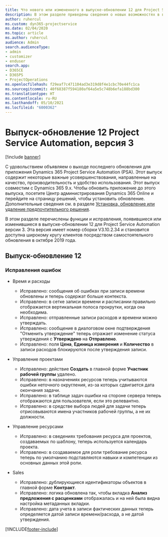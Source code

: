 ```yaml
---
title: Что нового или измененного в выпуске-обновлении 12 для Project Service Automation версии 3
description: В этом разделе приведены сведения о новых возможностях в выпуске-обновлении 12 для Project Service Automation версии 3.
author: ruhercul
ms.custom: dyn365-projectservice
ms.date: 02/04/2020
ms.topic: article
ms.author: ruhercul
audience: Admin
search.audienceType:
- admin
- customizer
- enduser
search.app:
- D365CE
- D365PS
- ProjectOperations
ms.openlocfilehash: f29eaf7c471104ad3e319d8f4e1cbc70e44fc1ca
ms.sourcegitcommit: 40f68387f594180af64a5e5c748b6efa188bd300
ms.translationtype: HT
ms.contentlocale: ru-RU
ms.lasthandoff: 05/10/2021
ms.locfileid: "6000362"
---
```

# <a name="project-service-automation-update-release-12-v3"></a>Выпуск-обновление 12 Project Service Automation, версия 3

[!include [banner](../includes/psa-now-project-operations.md)]

С удовольствием объявляем о выходе последнего обновления для приложения Dynamics 365 Project Service Automation (PSA). Этот выпуск содержит некоторые важные усовершенствования, направленные на качество, производительность и удобство использования. Этот выпуск совместим с Dynamics 365 9.x. Чтобы обновить приложение до этого выпуска, посетите Центр администрирования Dynamics 365 Online и перейдите на страницу решений, чтобы установить обновление. Дополнительные сведения см. в разделе [Установка, обновление или удаление предпочтительного решения](/power-platform/admin/install-remove-preferred-solution).

В этом разделе перечислены функции и исправления, появившиеся или изменившиеся в выпуске-обновлении 12 для Project Service Automation версии 3. Эта версия имеет номер сборки V3.10.2.34 и становится доступна широкому кругу клиентов посредством самостоятельного обновления в октябре 2019 года.

## <a name="update-release-12"></a>Выпуск-обновление 12

### <a name="bug-fixes"></a>Исправления ошибок

- Время и расходы

    - Исправлено: сообщения об ошибках при записи времени обновлены и теперь содержат больше контекста.
    - Исправлено: в сетке записи времени и расписании правильно отображается вертикальная полоса прокрутки, когда она необходима.
    - Исправлено: отправленные записи расходов и времени можно утверждать.
    - Исправлено: сообщение в диалоговом окне подтверждения "Отменить утверждение" теперь отражает изменение статуса утверждения с **Утверждено** на **Отправлено**.
    - Исправлено: поля **Цена**, **Единица измерения** и **Количество** в записи расходов блокируются после утверждения записи.

- Управление проектами

    - Исправлено: действие **Создать** в главной форме **Участник рабочей группы** удалено.
    - Исправлено: в назначениях ресурсов теперь учитываются ошибки неточного округления, из-за которых сдвигается дата окончания задачи.
    - Исправлено: в таблице задач ошибки на стороне сервера теперь отображаются для пользователя, если это релевантно.
    - Исправлено: в средстве выбора людей для задачи теперь отрисовываются имена участников рабочей группы, а не их должности.

- Управление ресурсами

    - Исправлено: в сведениях требования ресурса для проектов, создаваемых по шаблону, теперь используется календарь проекта.
    - Исправлено: в создаваемое для роли требование ресурса теперь по умолчанию подставляются навыки и компетенции из основных данных этой роли.

- Sales

    - Исправлено: дублирующиеся идентификаторы объектов в главной форме **Контракт**.
    - Исправлено: логика обновлена так, чтобы вкладка **Анализ предложения с расценками** отображалась и на ней была видна настройка метаданных вкладки.
    - Исправлено: дата учета в записи фактических данных теперь определяется датой записи времени/расхода, а не датой утверждения.


[!INCLUDE[footer-include](../includes/footer-banner.md)]